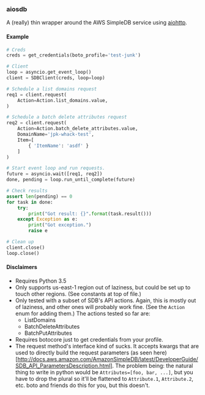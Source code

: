 ### aiosdb

A (really) thin wrapper around the AWS SimpleDB service using
[aiohttp](http://aiohttp.readthedocs.org/en/stable/).

#### Example

```python
# Creds
creds = get_credentials(boto_profile='test-junk')

# Client
loop = asyncio.get_event_loop()
client = SDBClient(creds, loop=loop)

# Schedule a list domains request
req1 = client.request(
    Action=Action.list_domains.value,
)

# Schedule a batch delete attributes request
req2 = client.request(
    Action=Action.batch_delete_attributes.value,
    DomainName='jpk-whack-test',
    Item=[
        { 'ItemName': 'asdf' }
    ]
)

# Start event loop and run requests.
future = asyncio.wait([req1, req2])
done, pending = loop.run_until_complete(future)

# Check results
assert len(pending) == 0
for task in done:
    try:
        print("Got result: {}".format(task.result()))
    except Exception as e:
        print("Got exception.")
        raise e

# Clean up
client.close()
loop.close()
```


#### Disclaimers

- Requires Python 3.5
- Only supports us-east-1 region out of laziness, but could be set up to touch
other regions.  (See constants at top of file.)
- Only tested with a subset of SDB's API actions. Again, this is mostly out of
laziness, and other ones will probably work fine. (See the `Action` enum for
adding them.) The actions tested so far are:
    - ListDomains
    - BatchDeleteAttributes
    - BatchPutAttributes
- Requires botocore just to get credentials from your profile.
- The request method's interface kind of sucks. It accepts kwargs that are
used to directly build the request parameters (as seen here)[http://docs.aws.amazon.com/AmazonSimpleDB/latest/DeveloperGuide/SDB_API_ParametersDescription.html].
The problem being: the natural thing to write in python would be `Attributes=[foo, bar, ...]`,
but you have to drop the plural so it'll be flattened to `Attribute.1`,
`Attribute.2`, etc.  boto and friends do this for you, but this doesn't.



